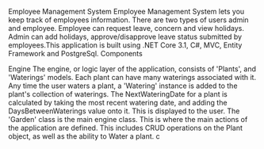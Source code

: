 Employee Management System
Employee Management System lets you keep track of employees information. There are two types of users admin and employee. Employee can request leave, concern and view holidays. Admin can add holidays, approve/disapprove leave status submitted by employees.This application is built using .NET Core 3.1, C#, MVC, Entity Framework and PostgreSql.
Components
 
Engine The engine, or logic layer of the application, consists of 'Plants', and 'Waterings' models. Each plant can have many waterings associated with it. Any time the user waters a plant, a 'Watering' instance is added to the plant's collection of waterings.
The NextWateringDate for a plant is calculated by taking the most recent watering date, and adding the DaysBetweenWaterings value onto it. This is displayed to the user.
The 'Garden' class is the main engine class. This is where the main actions of the application are defined. This includes CRUD operations on the Plant object, as well as the ability to Water a plant. c



